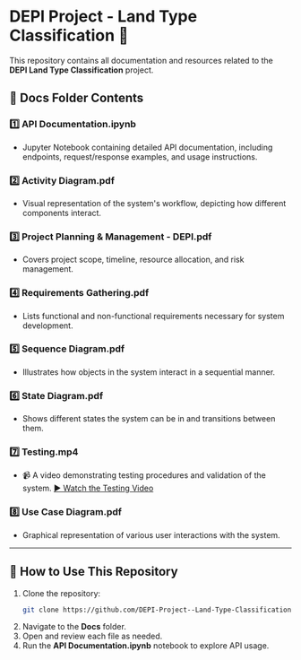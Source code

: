 # **DEPI Project - Land Type Classification 📌**

This repository contains all documentation and resources related to the **DEPI Land Type Classification** project.

## **📂 Docs Folder Contents**
### 1️⃣ **API Documentation.ipynb**  
   - Jupyter Notebook containing detailed API documentation, including endpoints, request/response examples, and usage instructions.

### 2️⃣ **Activity Diagram.pdf**  
   - Visual representation of the system's workflow, depicting how different components interact.

### 3️⃣ **Project Planning & Management - DEPI.pdf**  
   - Covers project scope, timeline, resource allocation, and risk management.

### 4️⃣ **Requirements Gathering.pdf**  
   - Lists functional and non-functional requirements necessary for system development.

### 5️⃣ **Sequence Diagram.pdf**  
   - Illustrates how objects in the system interact in a sequential manner.

### 6️⃣ **State Diagram.pdf**  
   - Shows different states the system can be in and transitions between them.

### 7️⃣ **Testing.mp4**  
   - 📹 A video demonstrating testing procedures and validation of the system. 
   [▶ Watch the Testing Video](https://drive.google.com/file/d/1whS4tYunJyHa5OF5HZTS-W2_Hg6Sizd8/view?usp=sharing)


### 8️⃣ **Use Case Diagram.pdf**  
   - Graphical representation of various user interactions with the system.

---
## **🚀 How to Use This Repository**
1. Clone the repository:  
   ```bash
   git clone https://github.com/DEPI-Project--Land-Type-Classification
   ```
2. Navigate to the **Docs** folder.
3. Open and review each file as needed.
4. Run the **API Documentation.ipynb** notebook to explore API usage.


